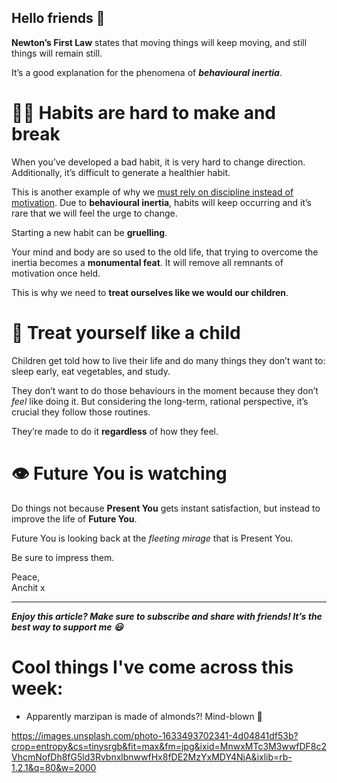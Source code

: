 **Hello friends 💙**
-------------------

**Newton’s First Law** states that moving things will keep moving, and still things will remain still.

It’s a good explanation for the phenomena of ***behavioural inertia***.

🏋️‍♂️ Habits are hard to make and break
=======================================

When you’ve developed a bad habit, it is very hard to change direction. Additionally, it’s difficult to generate a healthier habit.

This is another example of why we [must rely on discipline instead of motivation](__GHOST_URL__/motivationisamyth/). Due to **behavioural inertia**, habits will keep occurring and it’s rare that we will feel the urge to change.

Starting a new habit can be **gruelling**.

Your mind and body are so used to the old life, that trying to overcome the inertia becomes a **monumental feat**. It will remove all remnants of motivation once held.

This is why we need to **treat ourselves like we would our children**.

👶 Treat yourself like a child
=============================

Children get told how to live their life and do many things they don’t want to: sleep early, eat vegetables, and study. 

They don’t want to do those behaviours in the moment because they don’t *feel* like doing it. But considering the long-term, rational perspective, it’s crucial they follow those routines.

They’re made to do it **regardless** of how they feel.

👁 Future You is watching
========================

Do things not because **Present You** gets instant satisfaction, but instead to improve the life of **Future You**.

Future You is looking back at the *fleeting mirage* that is Present You.

Be sure to impress them.

Peace,  
Anchit x



---

***Enjoy this article? Make sure to subscribe and share with friends! It’s the best way to support me 😃***

Cool things I've come across this week:
=======================================

* Apparently marzipan is made of almonds?! Mind-blown 🤯


https://images.unsplash.com/photo-1633493702341-4d04841df53b?crop=entropy&cs=tinysrgb&fit=max&fm=jpg&ixid=MnwxMTc3M3wwfDF8c2VhcmNofDh8fG5ld3RvbnxlbnwwfHx8fDE2MzYxMDY4NjA&ixlib=rb-1.2.1&q=80&w=2000